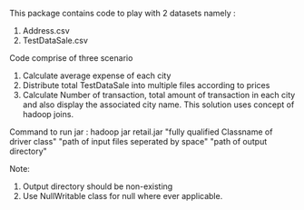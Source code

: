 This package contains code to play with 2 datasets namely : 

1. Address.csv
2. TestDataSale.csv

Code comprise of three scenario

1. Calculate average expense of each city
2. Distribute total TestDataSale into multiple files according to prices
3. Calculate Number of transaction, total amount of transaction in each city and also display the associated city name. This solution uses concept of hadoop joins.

Command to run jar : 
hadoop jar retail.jar "fully qualified Classname of driver  class" "path of input files seperated by space" "path of output directory" 

Note: 
1. Output directory should be non-existing
2. Use NullWritable class for null where ever applicable.